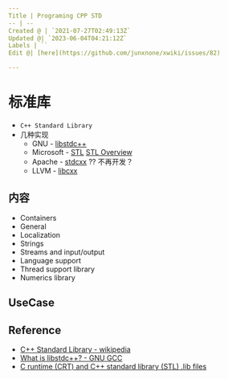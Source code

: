 ```yaml
---
Title | Programing CPP STD
-- | --
Created @ | `2021-07-27T02:49:13Z`
Updated @| `2023-06-04T04:21:12Z`
Labels | ``
Edit @| [here](https://github.com/junxnone/xwiki/issues/82)

---
```

# 标准库 

- `C++ Standard Library`
- 几种实现
  - GNU - [libstdc++](https://github.com/gcc-mirror/gcc/tree/master/libstdc%2B%2B-v3)
  - Microsoft - [STL](https://github.com/microsoft/STL) [STL Overview](https://learn.microsoft.com/en-us/cpp/standard-library/cpp-standard-library-overview)
  - Apache - [stdcxx](https://github.com/apache/stdcxx/tree/trunk) ?? 不再开发？
  - LLVM - [libcxx](https://github.com/llvm/llvm-project/tree/main/libcxx)

## 内容

- Containers
- General
- Localization
- Strings
- Streams and input/output
- Language support
- Thread support library
- Numerics library

## UseCase


## Reference
- [C++ Standard Library - wikipedia](https://en.wikipedia.org/wiki/C%2B%2B_Standard_Library)
- [What is libstdc++? - GNU GCC](https://gcc.gnu.org/onlinedocs/libstdc++/faq.html#faq.what)
- [C runtime (CRT) and C++ standard library (STL) .lib files](https://learn.microsoft.com/en-us/cpp/c-runtime-library/crt-library-features)

